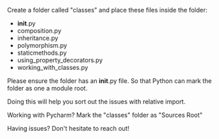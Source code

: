 Create a folder called "classes" and place these files inside the folder:
- __init__.py
- composition.py
- inheritance.py
- polymorphism.py
- staticmethods.py
- using_property_decorators.py
- working_with_classes.py

Please ensure the folder has an __init__.py file. So that Python can mark
the folder as one a module root.

Doing this will help you sort out the issues with relative import.

Working with Pycharm? Mark the "classes" folder as "Sources Root"

Having issues? Don't hesitate to reach out!